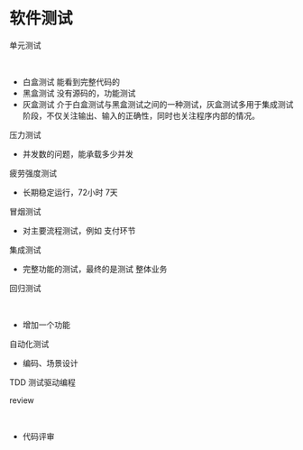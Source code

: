 # 软件测试

单元测试

​	

- 白盒测试  能看到完整代码的
- 黑盒测试  没有源码的，功能测试
- 灰盒测试  介于白盒测试与黑盒测试之间的一种测试，灰盒测试多用于集成测试阶段，不仅关注输出、输入的正确性，同时也关注程序内部的情况。

压力测试

- 并发数的问题，能承载多少并发

疲劳强度测试

- 长期稳定运行，72小时 7天

冒烟测试

- 对主要流程测试，例如 支付环节

集成测试

- 完整功能的测试，最终的是测试 整体业务

回归测试

​	

- 增加一个功能

自动化测试

- 编码、场景设计



TDD 测试驱动编程



review

​	

- 代码评审